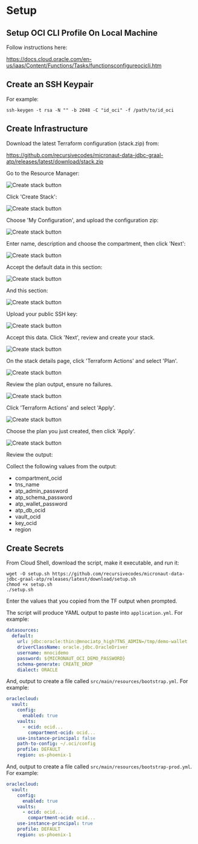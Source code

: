 # Setup

## Setup OCI CLI Profile On Local Machine

Follow instructions here:

https://docs.cloud.oracle.com/en-us/iaas/Content/Functions/Tasks/functionsconfigureocicli.htm

## Create an SSH Keypair

For example:

```shell script
ssh-keygen -t rsa -N "" -b 2048 -C "id_oci" -f /path/to/id_oci
```

## Create Infrastructure

Download the latest Terraform configuration (stack.zip) from: 

https://github.com/recursivecodes/micronaut-data-jdbc-graal-atp/releases/latest/download/stack.zip

Go to the Resource Manager:

![Create stack button](images/resource_manager_link.png)

Click 'Create Stack':

![Create stack button](images/create_stack_btn.png)

Choose 'My Configuration', and upload the configuration zip:

![Create stack button](images/stack_info_1.png)

Enter name, description and choose the compartment, then click 'Next':

![Create stack button](images/stack_info_2.png)

Accept the default data in this section:

![Create stack button](images/stack_var_1.png)

And this section:

![Create stack button](images/stack_var_2.png)

Upload your public SSH key:

![Create stack button](images/stack_var_3.png)

Accept this data. Click 'Next', review and create your stack.

![Create stack button](images/stack_var_4.png)

On the stack details page, click 'Terraform Actions' and select 'Plan'.

![Create stack button](images/stack_plan.png)

Review the plan output, ensure no failures.

![Create stack button](images/plan_log.png)

Click 'Terraform Actions' and select 'Apply'.

![Create stack button](images/stack_apply.png)

Choose the plan you just created, then click 'Apply'.

![Create stack button](images/stack_apply_2.png)

Review the output:




Collect the following values from the output:

* compartment_ocid
* tns_name
* atp_admin_password
* atp_schema_password
* atp_wallet_password
* atp_db_ocid
* vault_ocid
* key_ocid
* region

## Create Secrets

From Cloud Shell, download the script, make it executable, and run it:

```shell script
wget -O setup.sh https://github.com/recursivecodes/micronaut-data-jdbc-graal-atp/releases/latest/download/setup.sh
chmod +x setup.sh
./setup.sh
```

Enter the values that you copied from the TF output when prompted.

The script will produce YAML output to paste into `application.yml`. For example: 

```yaml
datasources:
  default:
    url: jdbc:oracle:thin:@mnociatp_high?TNS_ADMIN=/tmp/demo-wallet
    driverClassName: oracle.jdbc.OracleDriver
    username: mnocidemo
    password: ${MICRONAUT_OCI_DEMO_PASSWORD}
    schema-generate: CREATE_DROP
    dialect: ORACLE
```

And, output to create a file called `src/main/resources/bootstrap.yml`. For example:

```yaml
oraclecloud:
  vault:
    config:
      enabled: true
    vaults:
      - ocid: ocid...
        compartment-ocid: ocid...
    use-instance-principal: false
    path-to-config: ~/.oci/config
    profile: DEFAULT
    region: us-phoenix-1
```

And, output to create a file called `src/main/resources/bootstrap-prod.yml`. For example:

```yaml 
oraclecloud:
  vault:
    config:
      enabled: true
    vaults:
      - ocid: ocid...
        compartment-ocid: ocid...
    use-instance-principal: true
    profile: DEFAULT
    region: us-phoenix-1
```


